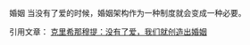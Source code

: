 婚姻
当没有了爱的时候，婚姻架构作为一种制度就会变成一种必要。




引用文章：
[克里希那穆提：没有了爱，我们就创造出婚姻](https://www.163.com/dy/article/FIN9DSEI0548ITW1.html)